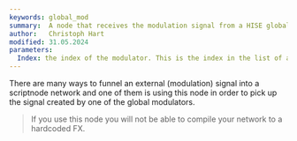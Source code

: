 ```yaml
---
keywords: global_mod
summary:  A node that receives the modulation signal from a HISE global modulator
author:   Christoph Hart
modified: 31.05.2024
parameters:
  Index: the index of the modulator. This is the index in the list of all global modulators (aka the position in the Global Modulator Chain). You can use this parameter to control which global modulator you want to receive.
---
```

  
There are many ways to funnel an external (modulation) signal into a scriptnode network and one of them is using this node in order to pick up the signal created by one of the global modulators.

> If you use this node you will not be able to compile your network to a hardcoded FX.
